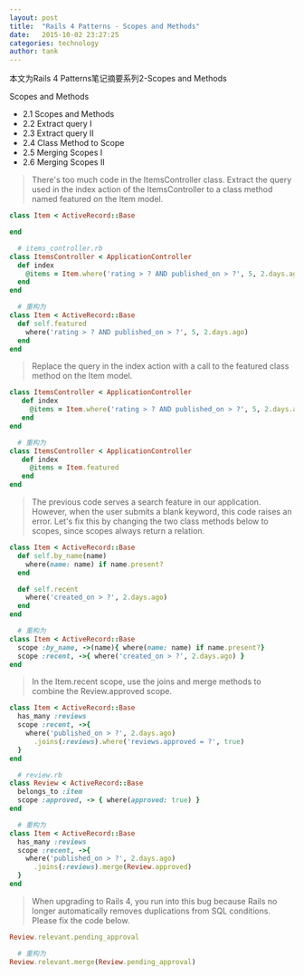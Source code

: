 ```yaml
---
layout: post
title:  "Rails 4 Patterns - Scopes and Methods"
date:   2015-10-02 23:27:25
categories: technology
author: tank
---
```


本文为Rails 4 Patterns笔记摘要系列2-Scopes and Methods

Scopes and Methods

* 2.1 Scopes and Methods
* 2.2 Extract query I
* 2.3 Extract query II
* 2.4 Class Method to Scope
* 2.5 Merging Scopes I
* 2.6 Merging Scopes II


> There's too much code in the ItemsController class.
Extract the query used in the index action of the ItemsController to a class method named featured on the Item model.

```ruby
class Item < ActiveRecord::Base

end

  # items_controller.rb
class ItemsController < ApplicationController
  def index
    @items = Item.where('rating > ? AND published_on > ?', 5, 2.days.ago)
  end
end

  # 重构为
class Item < ActiveRecord::Base
  def self.featured
    where('rating > ? AND published_on > ?', 5, 2.days.ago)
  end
end
```

> Replace the query in the index action with a call to the featured class method on the Item model.

```ruby
class ItemsController < ApplicationController
   def index
     @items = Item.where('rating > ? AND published_on > ?', 5, 2.days.ago)
   end
end

  # 重构为
class ItemsController < ApplicationController
   def index
     @items = Item.featured
   end
end
```

> The previous code serves a search feature in our application.
However, when the user submits a blank keyword, this code raises an error.
Let's fix this by changing the two class methods below to scopes, since scopes always return a relation.

```ruby
class Item < ActiveRecord::Base
  def self.by_name(name)
    where(name: name) if name.present?
  end

  def self.recent
    where('created_on > ?', 2.days.ago)
  end
end

  # 重构为
class Item < ActiveRecord::Base
  scope :by_name, ->(name){ where(name: name) if name.present?}
  scope :recent, ->{ where('created_on > ?', 2.days.ago) }
end
```

> In the Item.recent scope, use the joins and merge methods to combine the Review.approved scope.

```ruby
class Item < ActiveRecord::Base
  has_many :reviews
  scope :recent, ->{
    where('published_on > ?', 2.days.ago)
      .joins(:reviews).where('reviews.approved = ?', true)
  }
end

  # review.rb
class Review < ActiveRecord::Base
  belongs_to :item
  scope :approved, -> { where(approved: true) }
end

  # 重构为
class Item < ActiveRecord::Base
  has_many :reviews
  scope :recent, ->{
    where('published_on > ?', 2.days.ago)
      .joins(:reviews).merge(Review.approved)
  }
end
```

> When upgrading to Rails 4, you run into this bug because Rails no longer automatically removes duplications from SQL conditions.
Please fix the code below.

```ruby
Review.relevant.pending_approval

  # 重构为
Review.relevant.merge(Review.pending_approval)
```

